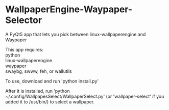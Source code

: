 # WallpaperEngine-Waypaper-Selector
A PyQt5 app that lets you pick between linux-wallpaperengine and Waypaper

<p>This app requires:<br>
python<br>
linux-wallpaperengine<br>
waypaper<br>
swaybg, swww, feh, or wallutils
<p>
  
To use, download and run 'python install.py'

After it is installed, run 'python ~/.config/WallpapesSelect/WallpaperSelect.py' (or 'wallpaper-select' if you added it to /usr/bin/) to select a wallpaper.
